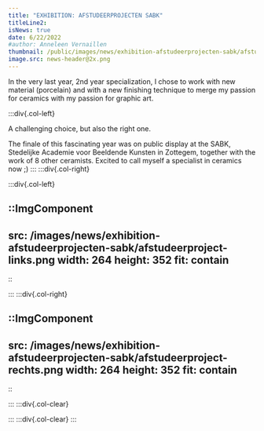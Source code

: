```yaml
---
title: "EXHIBITION: AFSTUDEERPROJECTEN SABK"
titleLine2:
isNews: true
date: 6/22/2022
#author: Anneleen Vernaillen
thumbnail: /public/images/news/exhibition-afstudeerprojecten-sabk/afstudeerproject.png
image.src: news-header@2x.png
---
```


In the very last year, 2nd year specialization, I chose to work with new material (porcelain) and with a new finishing technique to merge my passion for ceramics with my passion for graphic art. 
<!--more-->
:::div{.col-left}

A challenging choice, but also the right one. 

The finale of this fascinating year was on public display at the SABK, Stedelijke Academie voor Beeldende Kunsten in Zottegem, together with the work of 8 other ceramists. 
Excited to call myself a specialist in ceramics now ;)
:::
:::div{.col-right}

:::div{.col-left}


::ImgComponent
---
src: /images/news/exhibition-afstudeerprojecten-sabk/afstudeerproject-links.png
width: 264
height: 352
fit: contain
---
::

:::
:::div{.col-right}

::ImgComponent
---
src: /images/news/exhibition-afstudeerprojecten-sabk/afstudeerproject-rechts.png
width: 264
height: 352
fit: contain
---
::

:::
:::div{.col-clear}

:::
:::div{.col-clear}
:::
